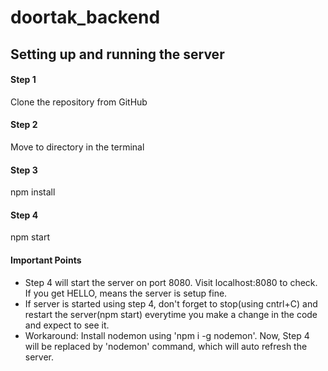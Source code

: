 # doortak_backend
## Setting up and running the server
#### Step 1 
Clone the repository from GitHub
#### Step 2 
Move to directory in the terminal
#### Step 3 
npm install
#### Step 4 
npm start

#### Important Points
- Step 4 will start the server on port 8080. Visit localhost:8080 to check. If you get HELLO, means the server is setup fine. 
- If server is started using step 4, don't forget to stop(using cntrl+C) and restart the server(npm start) everytime you make a change in the code and expect to see it.
- Workaround: Install nodemon using 'npm i -g nodemon'. Now, Step 4 will be replaced by 'nodemon' command, which will auto refresh the server.
